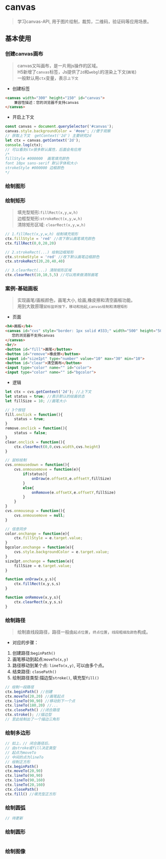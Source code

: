 # canvas
> 学习canvas-API, 用于图片绘制，裁剪，二维码，验证码等应用场景。
## 基本使用
### 创建canvas画布
> canvas又叫画布，是一片用js操作的区域。   
> H5新增了`canvas`标签，Js提供了`2d`和`webgl`的渲染上下文(`画笔`)  
> 一般默认用`ctx`变量，表示`上下文`
- 创建标签
```html
<canvas width="300" height="150" id="canvas">
	兼容性描述：您的浏览器不支持canvas
</canvas>
```
- 开启上下文
```js
const canvas = document.querySelector('#canvas');
canvas.style.backgroundColor = '#eee'; //便于观察
// 获取上下文  getContext('2d') 主要研究2d
let ctx = canvas.getContext('2d');
console.log(ctx);
// 可以看到ctx很多默认属性，后面会有应用
/*
fillStyle #000000  画笔填充颜色
font 10px sans-serif 默认字体和大小
strokeStyle #000000 边框颜色
*/
```

### 绘制图形
### 绘制矩形
> 填充型矩形:`fillRect(x,y,w,h)`  
> 边框型矩形:`strokeRect(x,y,w,h)`  
> 清除矩形区域: `clearRect(x,y,w,h)`
```js
// 1.fillRect(x,y,w,h) 绘制填充矩形
ctx.fillStyle = 'red' //改下默认画笔填充颜色
ctx.fillRect(0,0,20,20)

// 2.strokeRect(...) 绘制边框矩形
ctx.strokeStyle = 'red' //改下默认画笔边框颜色
ctx.strokeRect(20,20,40,40)

// 3.clearRect(...) 清除矩形区域
ctx.clearRect(10,10,5,5) //可以用来做清除画笔
```
### 案例-基础画板
> 实现画笔/画板颜色，画笔大小, 绘画,橡皮擦和清空画板功能。  
> 用到大致原理`鼠标监听按下，移动和抬起`,`canvas绘制和清理矩形`
- 页面
```html
<h4>画板</h4>
<canvas id="cvs" style="border: 1px solid #333;" width="500" height="500">
   您的浏览器不支持canvas
</canvas>
<br/>
<button id="fill">画笔</button>
<button id="remove">橡皮擦</button>
<input id="sizeIpt" type="number" value="10" max="30" min="10">
<button id="clear">清空画布</button>
<input type="color" name="" id="color">
<input type="color" name="" id="bgcolor">
```
- 逻辑
```js
let ctx = cvs.getContext('2d'); //上下文
let status = true; //表示默认的绘画状态
let fillSize = 10; //画笔大小

// 3个按钮
fill.onclick = function(){
	status = true;
}
remove.onclick = function(){
	status = false;
}
clear.onclick = function(){
	ctx.clearRect(0,0,cvs.width,cvs.height)
}

// 鼠标绘制
cvs.onmousedown = function(){
	cvs.onmousemove = function(e){
		if(status){
			onDraw(e.offsetX,e.offsetY,fillSize)
		}
		else{
			onRemove(e.offsetX,e.offsetY,fillSize)
		}
	}
}
cvs.onmouseup = function(){
	cvs.onmousemove = null;
}

// 信息同步
color.onchange = function(e){
	ctx.fillStyle = e.target.value;
}
bgcolor.onchange = function(e){
	cvs.style.backgroundColor = e.target.value;
}
sizeIpt.onchange = function(e){
	fillSize = e.target.value;
}

function onDraw(x,y,s){
	ctx.fillRect(x,y,s,s)
}

function onRemove(x,y,s){
	ctx.clearRect(x,y,s,s)
}
```

### 绘制路径
> 绘制直线段路径，路径一般由`起点位置`，`终点位置`，`线段粗细及颜色`构成。  
- 对应的步骤：
1. 创建路径:`beginPath()`
2. 画笔移动到起点:`moveTo(x,y)`
3. 路径移动到某个点: `lineTo(x,y)`, 可以由多个点。
4. 结束路径: `closePath()`
5. 绘制路径类型:描边型`stroke()`, 填充型`fill()`
```js
// 绘制一段路径
ctx.beginPath() //创建
ctx.moveTo(20,20) //画笔起点
ctx.lineTo(90,90) //移动到下一个点
ctx.lineTo(180,20) //...
ctx.closePath() //闭合路径
ctx.stroke(); //描边型
// 至此绘制出了一个描边三角形
```
### 绘制多边形
```js
// 如上，// 闭合路径后，
// 由stroke或fill决定类型
// 起点为moveTo
// 中间的点为lineTo
// 绘制正方形
ctx.beginPath()
ctx.moveTo(20,90)
ctx.lineTo(90,90)
ctx.lineTo(90,160)
ctx.lineTo(20,160)
ctx.closePath()
ctx.fill() //填充型正方形
```
### 绘制圆弧
```js
// 待更新
```
### 绘制圆形
```js

```
### 绘制图像
```js

```